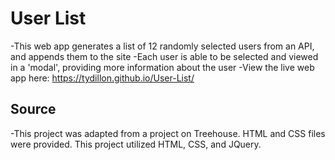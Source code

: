 # User List

-This web app generates a list of 12 randomly selected users from an API, and appends them to the site
-Each user is able to be selected and viewed in a 'modal', providing more information about the user
-View the live web app here: https://tydillon.github.io/User-List/

## Source

-This project was adapted from a project on Treehouse. HTML and CSS files were provided. This project utilized HTML, CSS, and JQuery.